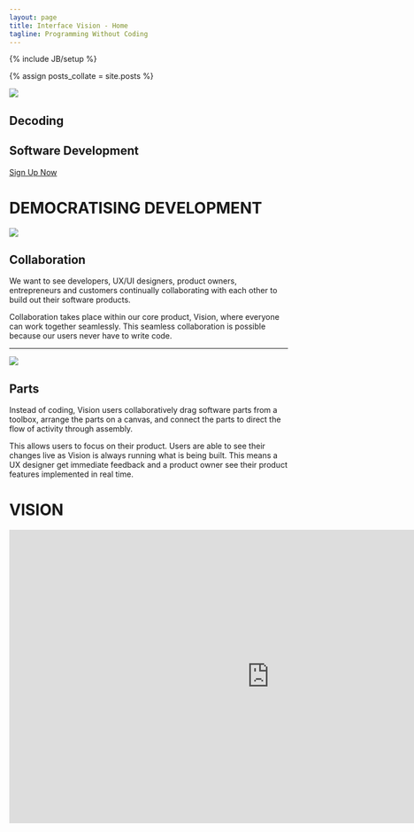 ```yaml
---
layout: page
title: Interface Vision - Home
tagline: Programming Without Coding
---
```

{% include JB/setup %}

{% assign posts_collate = site.posts %}

<!--

<div id="myCarousel" class="carousel slide">
  <div class="carousel-inner">
    <div class="item active">
      <img src="../assets/img/eventually.jpg" alt="">
      <div class="container">
        <div class="carousel-caption">
          <h1>Interface Vision</h1>
          <p class="lead">We code so you don't have to</p>
          <a class="btn btn-large btn-primary" href="/signup.html">Sign up today</a>
        </div>
      </div>
    </div>
    <div class="item">
      <img src="../assets/img/eventually.jpg" alt="">
      <div class="container">
        <div class="carousel-caption">
          <h1>Eventually</h1>
          <p class="lead">software will be created without coding</p>
        </div>
      </div>
    </div>
    <div class="item">
      <img src="../assets/img/evolutionary.jpg" alt="">
      <div class="container">
        <div class="carousel-caption">
          <h1>Evolutionary</h1>
          <p class="lead">visual object language and framework</p>
          <a class="btn btn-large btn-primary" href="/technology.html">Learn more</a>
        </div>
      </div>
    </div>
    <div class="item">
      <img src="../assets/img/inevitable.jpg" alt="">
      <div class="container">
        <div class="carousel-caption">
          <h1>Inevitable</h1>
          <p class="lead">as the wheel, flying, walking on the moon</p>
        </div>
      </div>
    </div>
    <div class="item">
      <img src="../assets/img/brilliant.jpg" alt="">
      <div class="container">
        <div class="carousel-caption">
          <h1>Brilliant</h1>
          <p class="lead">times ahead</p>
        </div>
      </div>
    </div>
  </div>
  <a class="left carousel-control" href="#myCarousel" data-slide="prev">&lsaquo;</a>
  <a class="right carousel-control" href="#myCarousel" data-slide="next">&rsaquo;</a>
</div>
-->

<div class="featurette cursor-pointer">
  <a class="cursor-pointer" onclick="$('#image-to-show').attr('src','../assets/img/InterfaceVisionMockup1644x1161.png');$('#image-popup').modal({ keyboard: true, show: true, backdrop: true});">
    <img class="featurette-image pull-right popup-image img-polaroid" src="../assets/img/interfaceVisionMockup524x370.png"></img>
  </a>
  
<!--  <iframe class="featurette-video pull-right" src="http://player.vimeo.com/video/41001941?api=0" width="640" height="360" frameborder="0" webkitAllowFullScreen = "webkitAllowFullScreen" mozallowfullscreen = "mozallowfullscreen" allowFullScreen = "allowFullScreen"> </iframe> -->
  <h2 class="featurette-heading">Decoding</h2>
  <h2 class="featurette-heading muted">Software Development</h2>
  <div class="signup-divider pagination-centered">
    <a class="btn btn-large btn-success" href="/signup.html">Sign Up Now</a>
  </div>
</div>

<div class="huge-divider pagination-centered">
  <h1>DEMOCRATISING DEVELOPMENT</h1>
</div>  

<div class="featurette cursor-pointer">
  <a class="cursor-pointer" onclick="$('#image-to-show').attr('src','../assets/img/iPadMockupParts1084x847.png');$('#image-popup').modal({ keyboard: true, show: true, backdrop: true});">
    <img class="featurette-image pull-right popup-image img-polaroid" src="../assets/img/iPadMockupParts524x410.png"></img>
  </a>
  <h2 class="featurette-heading">Collaboration</h2>
  <p class="lead">We want to see developers, UX/UI designers, product owners, entrepreneurs and customers continually collaborating with each other to build out their software products.</p>
  <p class="lead">Collaboration takes place within our core product, Vision, where everyone can work together seamlessly. This seamless collaboration is possible because our users never have to write code.</p>
  
</div>

<hr class="featurette-divider">

<div class="featurette cursor-pointer">
  <a class="cursor-pointer" onclick="$('#image-to-show').attr('src','../assets/img/iPadMockupVision1084x847.png');$('#image-popup').modal({ keyboard: true, show: true, backdrop: true});">
    <img class="featurette-image pull-left popup-image img-polaroid" src="../assets/img/iPadMockupVision524x409.png"></img>
  </a>
  <h2 class="featurette-heading">Parts<span class="muted"></span></h2>
  <p class="lead">Instead of coding, Vision users collaboratively drag software parts from a toolbox, arrange the parts on a canvas, and connect the parts to direct the flow of activity through assembly.</p>
	<p class="lead">This allows users to focus on their product. Users are able to see their changes live as Vision is always running what is being built. This means a UX designer get immediate feedback and a product owner see their product features implemented in real time.
</p>
</div>

<div class="huge-divider pagination-centered">
  <h1>VISION</h1>
</div>  

<div class="featurette">
  <p class="pagination-centered">
<!--    <iframe class="featurette-video" src="http://player.vimeo.com/video/52974956" width="940" height="530" frameborder="0" webkitAllowFullScreen = "webkitAllowFullScreen" mozallowfullscreen = "mozallowfullscreen" allowFullScreen = "allowFullScreen"> </iframe> -->
	<iframe width="940" height="530" src="http://www.youtube.com/embed/oOJ5BEz9Ec8" frameborder="0" allowfullscreen="allowfullscreen">  </iframe>
  </p>
</div>



